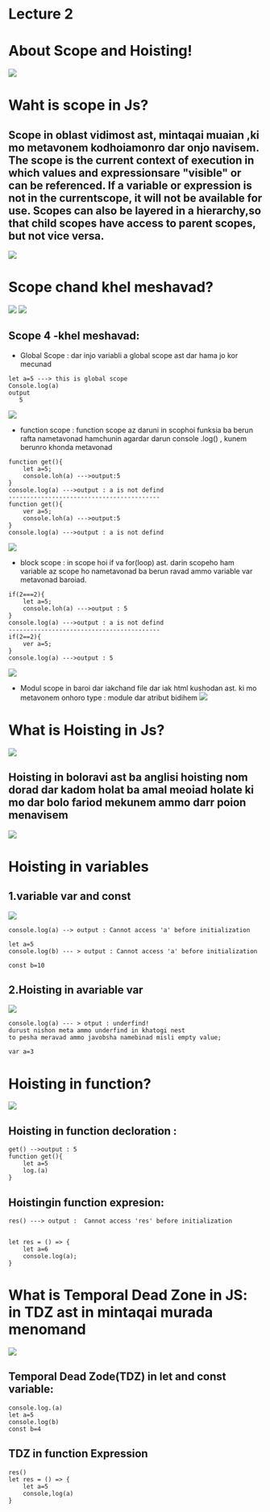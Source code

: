 # Lecture 2
# About Scope and Hoisting!
![](./%D0%91%D0%B5%D0%B7%20%D0%BD%D0%B0%D0%B7%D0%B2%D0%B0%D0%BD%D0%B8%D1%8F.png)
# Waht is scope in Js?
## Scope in oblast vidimost ast, mintaqai muaian ,ki mo metavonem kodhoiamonro dar onjo navisem. The scope is the current context of execution in which values and expressionsare "visible" or can be referenced. If a variable or expression is not in the currentscope, it will not be available for use. Scopes can also be layered in a hierarchy,so that child scopes have access to parent scopes, but not vice versa.
![](./images.jpg)
# Scope chand khel meshavad?
![](./images%20(1).jpg)
![](./images.png)
## Scope 4 -khel meshavad:
- Global Scope : dar injo variabli a global scope ast dar hama jo kor mecunad
```
let a=5 ---> this is global scope
Console.log(a)
output
   5
```
![](./%D0%91%D0%B5%D0%B7%20%D0%BD%D0%B0%D0%B7%D0%B2%D0%B0%D0%BD%D0%B8%D1%8F.jpg)
- function scope : function scope az daruni  in scophoi funksia ba berun rafta nametavonad hamchunin agardar darun console .log() , kunem berunro khonda metavonad
```
function get(){
    let a=5;
    console.loh(a) --->output:5
}
console.log(a) --->output : a is not defind
------------------------------------------
function get(){
    ver a=5;
    console.loh(a) --->output:5
}
console.log(a) --->output : a is not defind
```
![](./images%20(2).jpg)
- block scope : in scope hoi if va for(loop) ast. darin scopeho ham variable az scope ho nametavonad ba berun ravad ammo variable var metavonad baroiad.
```
if(2===2){
    let a=5;
    console.loh(a) --->output : 5
}
console.log(a) --->output : a is not defind
------------------------------------------
if(2==2){
    ver a=5;
}
console.log(a) --->output : 5
```
![](./%D0%91%D0%B5%D0%B7%20%D0%BD%D0%B0%D0%B7%D0%B2%D0%B0%D0%BD%D0%B8%D1%8F%20(1).jpg)
- Modul scope in baroi dar iakchand file dar iak html kushodan ast. ki mo metavonem onhoro type : module dar atribut bidihem
![](./images%20(3).jpg)
# What is Hoisting in Js?
![](./%D0%91%D0%B5%D0%B7%20%D0%BD%D0%B0%D0%B7%D0%B2%D0%B0%D0%BD%D0%B8%D1%8F%20(1).png)
## Hoisting in boloravi ast ba anglisi hoisting nom dorad dar kadom holat ba amal meoiad holate ki mo dar bolo fariod mekunem ammo darr poion menavisem
![](./images%20(1).png)
# Hoisting in variables
## 1.variable var and const
![](./%D0%91%D0%B5%D0%B7%20%D0%BD%D0%B0%D0%B7%D0%B2%D0%B0%D0%BD%D0%B8%D1%8F%20(2).jpg)

```
console.log(a) --> output : Cannot access 'a' before initialization

let a=5
console.log(b) --- > output : Cannot access 'a' before initialization

const b=10
```
## 2.Hoisting in avariable var
![](./%D0%91%D0%B5%D0%B7%20%D0%BD%D0%B0%D0%B7%D0%B2%D0%B0%D0%BD%D0%B8%D1%8F%20(2).png)

```
console.log(a) --- > otput : underfind!
durust nishon meta ammo underfind in khatogi nest
to pesha meravad ammo javobsha namebinad misli empty value;

var a=3
```
# Hoisting in function?
![](./images%20(2).png)
## Hoisting in function decloration :
```
get() -->output : 5
function get(){
    let a=5
    log.(a)
}
```
## Hoistingin function expresion:
```
res() ---> output :  Cannot access 'res' before initialization


let res = () => {
    let a=6
    console.log(a);
}
```
# 

# What is Temporal Dead Zone in JS: in TDZ ast  in mintaqai murada menomand
![](./%D0%91%D0%B5%D0%B7%20%D0%BD%D0%B0%D0%B7%D0%B2%D0%B0%D0%BD%D0%B8%D1%8F%20(3).jpg)
## Temporal Dead Zode(TDZ) in let and const variable:
```
console.log.(a)
let a=5
console.log(b)
const b=4
```
## TDZ in function Expression
```
res()
let res = () => {
    let a=5
    console,log(a)
}
```